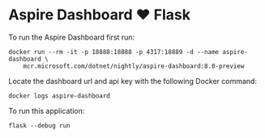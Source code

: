 # Aspire Dashboard ♥️ Flask
To run the Aspire Dashboard first run:

```cli
docker run --rm -it -p 18888:18888 -p 4317:18889 -d --name aspire-dashboard \
    mcr.microsoft.com/dotnet/nightly/aspire-dashboard:8.0-preview
```

Locate the dashboard url and api key with the following Docker command:

```cli
docker logs aspire-dashboard
```

To run this application:

```cli
flask --debug run
```
